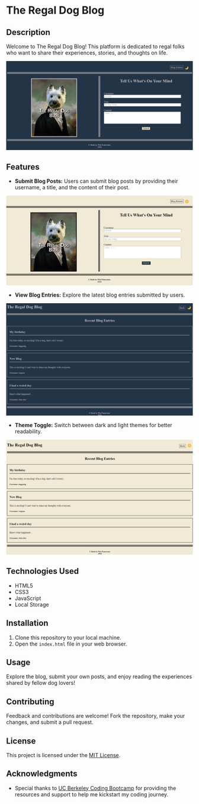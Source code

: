 # The Regal Dog Blog

## Description

Welcome to The Regal Dog Blog! This platform is dedicated to regal folks who want to share their experiences, stories, and thoughts on life.

![Dark Mode Site](./assets/images/site-dark-mode.png)

## Features

- **Submit Blog Posts:** Users can submit blog posts by providing their username, a title, and the content of their post.
  
![Light Mode Site](./assets/images/site-light-mode.png)

- **View Blog Entries:** Explore the latest blog entries submitted by users.
  
![Dark Mode Blog](./assets/images/blog-dark-mode.png)

- **Theme Toggle:** Switch between dark and light themes for better readability.
  
![Light Mode Site](./assets/images/blog-light-mode.png)

## Technologies Used

- HTML5
- CSS3
- JavaScript
- Local Storage

## Installation

1. Clone this repository to your local machine.
2. Open the `index.html` file in your web browser.

## Usage

Explore the blog, submit your own posts, and enjoy reading the experiences shared by fellow dog lovers!

## Contributing

Feedback and contributions are welcome! Fork the repository, make your changes, and submit a pull request.

## License

This project is licensed under the [MIT License](LICENSE).

## Acknowledgments

- Special thanks to [UC Berkeley Coding Bootcamp](https://bootcamp.berkeley.edu/coding/) for providing the resources and support to help me kickstart my coding journey.